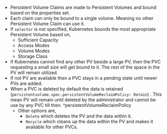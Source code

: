 - Persistent Volume Claims are made to Persistent Volumes and bound based on the properties set.
- Each claim can only be bound to a single volume. Meaning no other Persistent Volume Claim can use it.
- If `selector` is not specified, Kubernetes bounds the most appropriate Persistent Volume based on,
	- Sufficient Capacity
	- Access Modes
	- Volume Modes
	- Storage Class
- If Kubernetes cannot find any other PV beside a large PV, then the PVC requesting a small size will get bound to it. The rest of the space in the PV will remain utilized.
- If not PV are available then a PVC stays in a pending state until newer PVs are added.
- When a PVC is deleted by default the data is retained (`persistentvolume.spec.persistentVolumeReclaimPolicy: Retain`) . This mean PV will remain until deleted by the administrator and cannot be use by any PVC till then. ^persistentVolumeReclaimPolicy
	- Other options are,
		- `Delete` which deletes the PV and the data within it.
		- `Recycle` which cleans up the data within the PV and makes it available for other PVCs. 